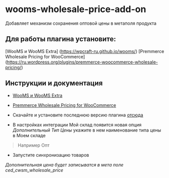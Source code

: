 # wooms-wholesale-price-add-on
Добавляет механизм сохранения оптовой цены в метаполя продукта

## Для работы плагина установите:
[WooMS и WooMS Extra] (https://wpcraft-ru.github.io/wooms/)
[Premmerce Wholesale Pricing for WooCommerce] (https://ru.wordpress.org/plugins/premmerce-woocommerce-wholesale-pricing/)

## Инструкции и документация

- [WooMS и WooMS Extra](https://wpcraft-ru.github.io/wooms/)

- [Premmerce Wholesale Pricing for WooCommerce](https://ru.wordpress.org/plugins/premmerce-woocommerce-wholesale-pricing/)

- Скачайте и установите последнюю версию плагина [отсюда](https://github.com/wpcraft-ru/wooms/releases)

- В настройках интеграции Мой склад появится новая опция *Дополнительный Тип Цены* укажите в нем наименование типа цены в Моем складе
> Например Опт

- Запустите синхронизацию товаров

*Дополнительная цена будет записыватся в мета поле ced_cwsm_wholesale_price*